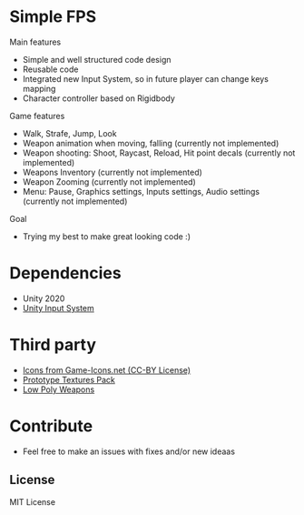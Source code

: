 # Simple FPS

Main features
- Simple and well structured code design
- Reusable code
- Integrated new Input System, so in future player can change keys mapping
- Character controller based on Rigidbody

Game features
- Walk, Strafe, Jump, Look
- Weapon animation when moving, falling (currently not implemented)
- Weapon shooting: Shoot, Raycast, Reload, Hit point decals  (currently not implemented)
- Weapons Inventory (currently not implemented)
- Weapon Zooming  (currently not implemented)
- Menu: Pause, Graphics settings, Inputs settings, Audio settings  (currently not implemented)

Goal 
- Trying my best to make great looking code :)

# Dependencies
- Unity 2020
- [Unity Input System](https://docs.unity3d.com/Packages/com.unity.inputsystem@1.0/manual/QuickStartGuide.html)

# Third party
- [Icons from Game-Icons.net (CC-BY License)](https://game-icons.net/)
- [Prototype Textures Pack](https://assetstore.unity.com/packages/2d/textures-materials/prototype-textures-pack-191050)
- [Low Poly Weapons](https://assetstore.unity.com/packages/3d/props/guns/low-poly-weapons-vol-1-151980)

# Contribute
- Feel free to make an issues with fixes and/or new ideaas

## License
MIT License
